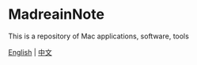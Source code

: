# MadreainNote

This is a repository of Mac applications, software, tools

[English](Mac.md) | [中文](Mac-zh.md)
